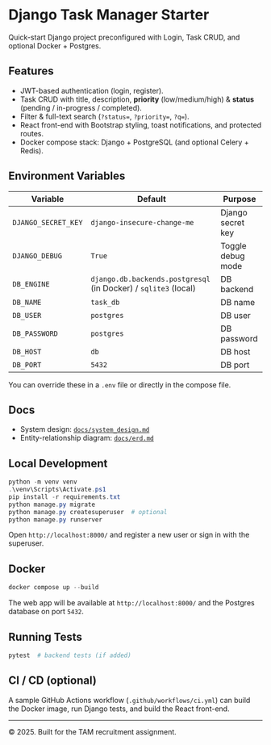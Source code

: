 # Django Task Manager Starter

Quick-start Django project preconfigured with Login, Task CRUD, and optional Docker + Postgres.

## Features

* JWT-based authentication (login, register).  
* Task CRUD with title, description, **priority** (low/medium/high) & **status** (pending / in-progress / completed).  
* Filter & full-text search (`?status=`, `?priority=`, `?q=`).  
* React front-end with Bootstrap styling, toast notifications, and protected routes.  
* Docker compose stack: Django + PostgreSQL (and optional Celery + Redis).  

## Environment Variables

| Variable | Default | Purpose |
|----------|---------|---------|
| `DJANGO_SECRET_KEY` | `django-insecure-change-me` | Django secret key |
| `DJANGO_DEBUG` | `True` | Toggle debug mode |
| `DB_ENGINE` | `django.db.backends.postgresql` (in Docker) / `sqlite3` (local) | DB backend |
| `DB_NAME`   | `task_db` | DB name |
| `DB_USER`   | `postgres` | DB user |
| `DB_PASSWORD` | `postgres` | DB password |
| `DB_HOST`   | `db` | DB host |
| `DB_PORT`   | `5432` | DB port |

You can override these in a `.env` file or directly in the compose file.

## Docs

* System design: [`docs/system_design.md`](docs/system_design.md)  
* Entity-relationship diagram: [`docs/erd.md`](docs/erd.md)

## Local Development

```powershell
python -m venv venv
.\venv\Scripts\Activate.ps1
pip install -r requirements.txt
python manage.py migrate
python manage.py createsuperuser  # optional
python manage.py runserver
```

Open `http://localhost:8000/` and register a new user or sign in with the superuser.

## Docker

```powershell
docker compose up --build
```

The web app will be available at `http://localhost:8000/` and the Postgres database on port `5432`. 

## Running Tests

```powershell
pytest  # backend tests (if added)
```

## CI / CD (optional)

A sample GitHub Actions workflow (`.github/workflows/ci.yml`) can build the Docker image, run Django tests, and build the React front-end.

---

© 2025. Built for the TAM recruitment assignment. 